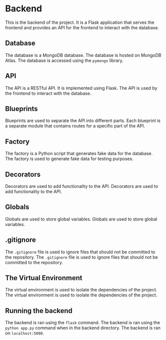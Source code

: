# Backend

This is the backend of the project. It is a Flask application that serves the frontend and provides an API for the frontend to interact with the database.

## Database

The database is a MongoDB database. The database is hosted on MongoDB Atlas. The database is accessed using the `pymongo` library.

## API

The API is a RESTful API. It is implemented using Flask. The API is used by the frontend to interact with the database.

## Blueprints

Blueprints are used to separate the API into different parts. Each blueprint is a separate module that contains routes for a specific part of the API.

## Factory

The factory is a Python script that generates fake data for the database. The factory is used to generate fake data for testing purposes.

## Decorators

Decorators are used to add functionality to the API. Decorators are used to add functionality to the API.

## Globals

Globals are used to store global variables. Globals are used to store global variables.

## .gitignore

The `.gitignore` file is used to ignore files that should not be committed to the repository. The `.gitignore` file is used to ignore files that should not be committed to the repository.

## The Virtual Environment

The virtual environment is used to isolate the dependencies of the project. The virtual environment is used to isolate the dependencies of the project.

## Running the backend

The backend is ran using the `flask` command. The backend is ran using the `python app.py` command when in the backend directory. The backend is ran on `localhost:5000`.

